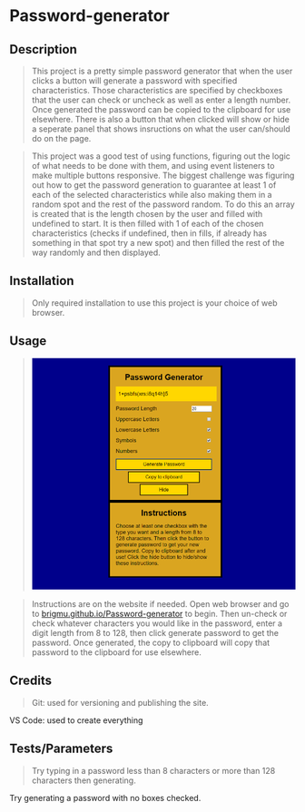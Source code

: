 # Password-generator

## Description

> This project is a pretty simple password generator that when the user clicks a button will generate a password with specified characteristics.  Those characteristics are specified by checkboxes that the user can check or uncheck as well as enter a length number.  Once generated the password can be copied to the clipboard for use elsewhere. There is also a button that when clicked will show or hide a seperate panel that shows insructions on what the user can/should do on the page.

> This project was a good test of using functions, figuring out the logic of what needs to be done with them, and using event listeners to make multiple buttons responsive.  The biggest challenge was figuring out how to get the password generation to guarantee at least 1 of each of the selected characteristics while also making them in a random spot and the rest of the password random.  To do this an array is created that is the length chosen by the user and filled with undefined to start.  It is then filled with 1 of each of the chosen characteristics (checks if undefined, then in fills, if already has something in that spot try a new spot) and then filled the rest of the way randomly and then displayed.

## Installation

> Only required installation to use this project is your choice of web browser.

## Usage

> ![SitePhoto](images/pwgen-screenshot.png)

> Instructions are on the website if needed.  Open web browser and go to [brigmu.github.io/Password-generator](brigmu.github.io/Password-generator) to begin.  Then un-check or check whatever characters you would like in the password, enter a digit length from 8 to 128, then click generate password to get the password.  Once generated, the copy to clipboard will copy that password to the clipboard for use elsewhere.

## Credits

> Git: used for versioning and publishing the site.

VS Code: used to create everything

## Tests/Parameters

> Try typing in a password less than 8 characters or more than 128 characters then generating.

Try generating a password with no boxes checked.
